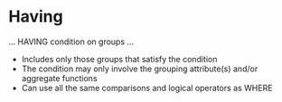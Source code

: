 # Having

… HAVING condition on groups …

- Includes only those groups that satisfy the condition
- The condition may only involve the grouping attribute(s) and/or aggregate functions
- Can use all the same comparisons and logical operators as WHERE
